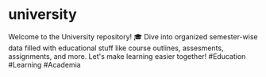 # university
 Welcome to the University repository! 🎓 Dive into organized semester-wise data filled with educational stuff like course outlines, assesments, assignments, and more. Let's make learning easier together! #Education #Learning #Academia

